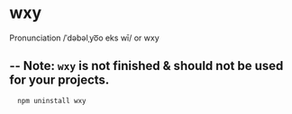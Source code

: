 wxy
=============
Pronunciation /ˈdəbəlˌyo͞o eks wī/ or wxy

--
Note: `wxy` is not finished & should not be used for your projects. 
-------------
```
  npm uninstall wxy
```
